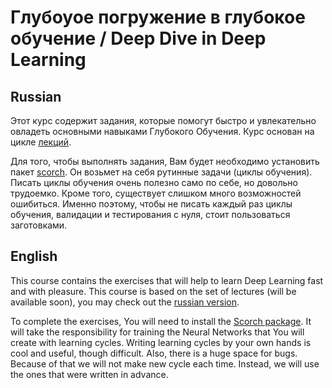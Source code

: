 # Глубоуое погружение в глубокое обучение / Deep Dive in Deep Learning

## Russian

Этот курс содержит задания, которые помогут быстро и увлекательно овладеть основными навыками Глубокого Обучения.
Курс основан на цикле [лекций](https://github.com/RomanovMikeV/deep-learning-lectures).

Для того, чтобы выполнять задания, Вам будет необходимо установить пакет [scorch](https://github.com/RomanovMikeV/scorch).
Он возьмет на себя рутинные задачи (циклы обучения). Писать циклы обучения очень полезно само по себе, но довольно
трудоемко. Кроме того, существует слишком много возможностей ошибиться. Именно поэтому, чтобы не писать каждый раз циклы
обучения, валидации и тестирования с нуля, стоит пользоваться заготовками.

## English

This course contains the exercises that will help to learn Deep Learning fast and with pleasure.
This course is based on the set of lectures (will be available soon), you may check out the 
[russian version](https://github.com/RomanovMikeV/deep-learning-lectures).

To complete the exercises, You will need to install the [Scorch package](https://github.com/RomanovMikeV/scorch). It will
take the responsibility for training the Neural Networks that You will create with learning cycles. Writing learning cycles
by your own hands is cool and useful, though difficult. Also, there is a huge space for bugs. Because of that we will not
make new cycle each time. Instead, we will use the ones that were written in advance.
